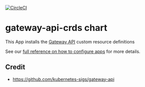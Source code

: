 [![CircleCI](https://dl.circleci.com/status-badge/img/gh/giantswarm/gateway-api-crds-app/tree/main.svg?style=svg)](https://dl.circleci.com/status-badge/redirect/gh/giantswarm/gateway-api-crds-app/tree/main)

# gateway-api-crds chart

This App installs the [Gateway API](https://gateway-api.sigs.k8s.io/) custom resource definitions

See our [full reference on how to configure apps](https://docs.giantswarm.io/getting-started/app-platform/app-configuration/) for more details.

## Credit

- https://github.com/kubernetes-sigs/gateway-api
